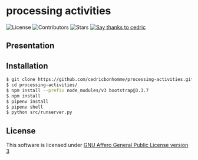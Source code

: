 # processing activities

![License](https://img.shields.io/github/license/cedricbonhomme/processing-activities.svg?style=flat-square)
![Contributors](https://img.shields.io/github/contributors/cedricbonhomme/processing-activities.svg?style=flat-square)
![Stars](https://img.shields.io/github/stars/cedricbonhomme/processing-activities.svg?style=flat-square)
[![Say thanks to cedric](https://img.shields.io/badge/SayThanks.io-%E2%98%BC-1EAEDB.svg?style=flat-square)](https://saythanks.io/to/cedricbonhomme)


## Presentation


## Installation


```bash
$ git clone https://github.com/cedricbonhomme/processing-activities.git
$ cd processing-activities/
$ npm install --prefix node_modules/v3 bootstrap@3.3.7
$ npm install
$ pipenv install
$ pipenv shell
$ python src/runserver.py
```


## License

This software is licensed under
[GNU Affero General Public License version 3](https://www.gnu.org/licenses/agpl-3.0.html)

